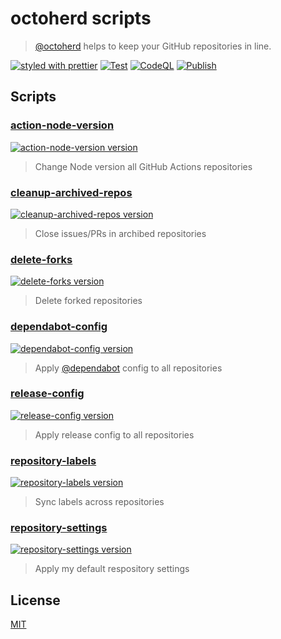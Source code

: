 # octoherd scripts

> [@octoherd](https://github.com/octoherd/) helps to keep your GitHub repositories in line.

[![styled with prettier](https://img.shields.io/badge/styled_with-prettier-ff69b4.svg)](https://github.com/prettier/prettier) [![Test](https://github.com/stoe/octoherd-scripts/workflows/Test/badge.svg)](https://github.com/stoe/octoherd-scripts/actions/workflows/test.yml) [![CodeQL](https://github.com/stoe/octoherd-scripts/actions/workflows/codeql.yml/badge.svg)](https://github.com/stoe/octoherd-scripts/actions/workflows/codeql.yml) [![Publish](https://github.com/stoe/octoherd-scripts/actions/workflows/publish.yml/badge.svg)](https://github.com/stoe/octoherd-scripts/actions/workflows/publish.yml)

## Scripts

### [action-node-version](scripts/action-node-version)

[![action-node-version version](https://img.shields.io/github/package-json/v/stoe/octoherd-scripts?filename=scripts%2Faction-node-version%2Fpackage.json)](https://github.com/stoe/octoherd-scripts/pkgs/npm/octoherd-script-action-node-version)

> Change Node version all GitHub Actions repositories

### [cleanup-archived-repos](scripts/cleanup-archived-repos)

[![cleanup-archived-repos version](https://img.shields.io/github/package-json/v/stoe/octoherd-scripts?filename=scripts%2Fcleanup-archived-repos%2Fpackage.json)](https://github.com/stoe/octoherd-scripts/pkgs/npm/octoherd-script-cleanup-archived-repos)

> Close issues/PRs in archibed repositories

### [delete-forks](scripts/delete-forks)

[![delete-forks version](https://img.shields.io/github/package-json/v/stoe/octoherd-scripts?filename=scripts%2Fdelete-forks%2Fpackage.json)](https://github.com/stoe/octoherd-scripts/pkgs/npm/octoherd-script-delete-forks)

> Delete forked repositories

### [dependabot-config](scripts/dependabot-config)

[![dependabot-config version](https://img.shields.io/github/package-json/v/stoe/octoherd-scripts?filename=scripts%2Fdependabot-config%2Fpackage.json)](https://github.com/stoe/octoherd-scripts/pkgs/npm/octoherd-script-dependabot-config)

> Apply [@dependabot](https://github.com/dependabot) config to all repositories

### [release-config](scripts/release-config)

[![release-config version](https://img.shields.io/github/package-json/v/stoe/octoherd-scripts?filename=scripts%2Frelease-config%2Fpackage.json)](https://github.com/stoe/octoherd-scripts/pkgs/npm/octoherd-script-release-config)

> Apply release config to all repositories

### [repository-labels](scripts/repository-labels)

[![repository-labels version](https://img.shields.io/github/package-json/v/stoe/octoherd-scripts?filename=scripts%2Frepository-labels%2Fpackage.json)](https://github.com/stoe/octoherd-scripts/pkgs/npm/octoherd-script-repository-labels)

> Sync labels across repositories

### [repository-settings](scripts/repository-settings)

[![repository-settings version](https://img.shields.io/github/package-json/v/stoe/octoherd-scripts?filename=scripts%2Frepository-settings%2Fpackage.json)](https://github.com/stoe/octoherd-scripts/pkgs/npm/octoherd-script-repository-settings)

> Apply my default respository settings

## License

[MIT](license)
